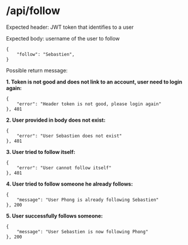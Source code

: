 # /api/follow

Expected header:
JWT token that identifies to a user

Expected body:
username of the user to follow
```
{
    "follow": "Sebastien",
}
```
Possible return message:

**1. Token is not good and does not link to an account, user need to login again:**
```
{
    "error": "Header token is not good, please login again"
}, 401
```

**2. User provided in body does not exist:**
```
{
    "error": "User Sebastien does not exist"
}, 401
```

**3. User tried to follow itself:**
```
{
    "error": "User cannot follow itself"
}, 401
```

**4. User tried to follow someone he already follows:**
```
{
    "message": "User Phong is already following Sebastien"
}, 200
```

**5. User successfully follows someone:**
```
{
    "message": "User Sebastien is now following Phong"
}, 200
```
